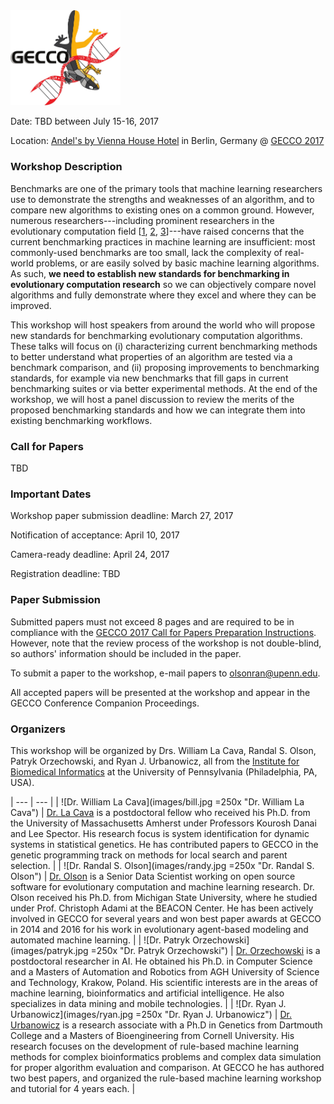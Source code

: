<img src="images/gecco_logo.jpg" width="35%" />

Date: TBD between July 15-16, 2017

Location: [Andel's by Vienna House Hotel](https://www.viennahouse.com/en/andels-berlin/the-hotel/overview.html) in Berlin, Germany @ [GECCO 2017](http://gecco-2017.sigevo.org/)

<!-- No schedule yet
### Schedule

TBD

-->

### Workshop Description

Benchmarks are one of the primary tools that machine learning researchers use to demonstrate the strengths and weaknesses of an algorithm, and to compare new algorithms to existing ones on a common ground. However, numerous researchers---including prominent researchers in the evolutionary computation field [[1](https://cs.gmu.edu/~sean/papers/gecco12benchmarks3.pdf), [2](http://dl.acm.org/citation.cfm?id=2330273), [3](https://dspace.mit.edu/openaccess-disseminate/1721.1/104909)]---have raised concerns that the current benchmarking practices in machine learning are insufficient: most commonly-used benchmarks are too small, lack the complexity of real-world problems, or are easily solved by basic machine learning algorithms. As such, **we need to establish new standards for benchmarking in evolutionary computation research** so we can objectively compare novel algorithms and fully demonstrate where they excel and where they can be improved.

This workshop will host speakers from around the world who will propose new standards for benchmarking evolutionary computation algorithms. These talks will focus on (i) characterizing current benchmarking methods to better understand what properties of an algorithm are tested via a benchmark comparison, and (ii) proposing improvements to benchmarking standards, for example via new benchmarks that fill gaps in current benchmarking suites or via better experimental methods. At the end of the workshop, we will host a panel discussion to review the merits of the proposed benchmarking standards and how we can integrate them into existing benchmarking workflows.

### Call for Papers

TBD

### Important Dates

Workshop paper submission deadline: March 27, 2017

Notification of acceptance: April 10, 2017

Camera-ready deadline: April 24, 2017

Registration deadline: TBD

### Paper Submission

Submitted papers must not exceed 8 pages and are required to be in compliance with the [GECCO 2017 Call for Papers Preparation Instructions](http://gecco-2017.sigevo.org/index.html/Call+for+Papers). However, note that the review process of the workshop is not double-blind, so authors' information should be included in the paper.

To submit a paper to the workshop, e-mail papers to <a href="mailto:olsonran@upenn.edu">olsonran@upenn.edu</a>.

All accepted papers will be presented at the workshop and appear in the GECCO Conference Companion Proceedings.

### Organizers

This workshop will be organized by Drs. William La Cava, Randal S. Olson, Patryk Orzechowski, and Ryan J. Urbanowicz, all from the [Institute for Biomedical Informatics](http://upibi.org/) at the University of Pennsylvania (Philadelphia, PA, USA).

| --- | --- |
| ![Dr. William La Cava](images/bill.jpg =250x "Dr. William La Cava") | [Dr. La Cava](http://www.williamlacava.com/) is a postdoctoral fellow who received his Ph.D. from the University of Massachusetts Amherst under Professors Kourosh Danai and Lee Spector. His research focus is system identification for dynamic systems in statistical genetics. He has contributed papers to GECCO in the genetic programming track on methods for local search and parent selection. |
| ![Dr. Randal S. Olson](images/randy.jpg =250x "Dr. Randal S. Olson") | [Dr. Olson](http://www.randalolson.com/) is a Senior Data Scientist working on open source software for evolutionary computation and machine learning research. Dr. Olson received his Ph.D. from Michigan State University, where he studied under Prof. Christoph Adami at the BEACON Center. He has been actively involved in GECCO for several years and won best paper awards at GECCO in 2014 and 2016 for his work in evolutionary agent-based modeling and automated machine learning. |
| ![Dr. Patryk Orzechowski](images/patryk.jpg =250x "Dr. Patryk Orzechowski") | [Dr. Orzechowski](http://home.agh.edu.pl/~patrick/) is a postdoctoral researcher in AI. He obtained his Ph.D. in Computer Science and a Masters of Automation and Robotics from AGH University of Science and Technology, Krakow, Poland. His scientific interests are in the areas of machine learning, bioinformatics and artificial intelligence. He also specializes in data mining and mobile technologies. |
| ![Dr. Ryan J. Urbanowicz](images/ryan.jpg =250x "Dr. Ryan J. Urbanowicz") | [Dr. Urbanowicz](http://www.ryanurbanowicz.com/) is a research associate with a Ph.D in Genetics from Dartmouth College and a Masters of Bioengineering from Cornell University. His research focuses on the development of rule-based machine learning methods for complex bioinformatics problems and complex data simulation for proper algorithm evaluation and comparison. At GECCO he has authored two best papers, and organized the rule-based machine learning workshop and tutorial for 4 years each. |
